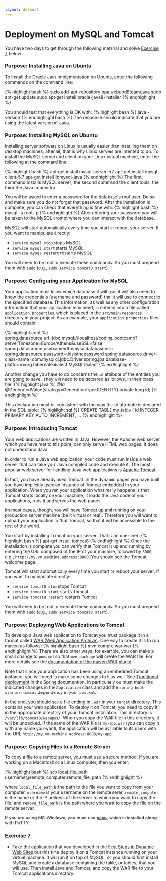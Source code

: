 ```yaml
---
layout: default
---
```


# Deployment on MySQL and Tomcat

You have two days to get through the following material and solve
[Exercise 7](#exercise-7) below.

### Purpose: Installing Java on Ubuntu

To install the Oracle Java implementation on Ubuntu, enter the
following commands on the command line:

{% highlight bash %}
sudo add-apt-repository ppa:webupd8team/java
sudo apt-get update
sudo apt-get install oracle-java8-installer
{% endhighlight %}

You should test that everything is OK with:
{% highlight bash %}
java -version
{% endhighlight bash %}
The response should indicate that you are using the latest version of Java.

### Purpose: Installing MySQL on Ubuntu

Installing server software on Linux is usually easier than installing
them on desktop machines; after all, that is why Linux servers are
intented to do. To install the MySQL server and client on your Linux
virtual machine, enter the following at the command line:

{% highlight bash %}
apt-get install mysql-server-5.7
apt-get install mysql-client-5.7
apt-get install libmysql-java
{% endhighlight %}
The first command installs MySQL server; the second command the client
tools; the third the Java connector. 

You will be asked to enter a password for the database's root user. Do
so and make sure you do not forget that password. After the
installation is complete, you can check that everything is fine with:
{% highlight bash %}
mysql -u root -p
{% endhighlight %}
After entering your password you will be taken to the MySQL prompt
where you can interact with the database.

MySQL will start automatically every time you start or reboot your
server. If you want to manipulate directly:

* `service mysql stop` stops MySQL
* `service mysql start` starts MySQL
* `service mysql restart` restarts MySQL

You will need to be root to execute these commands. So you must 
prepend them with `sudo` (e.g., `sudo service tomcat8 start`).

### Purpose: Configuring your Application for MySQL

Your application must know which database it will use; it will also
need to know the credentials (username and password) that it will use
to connect to the specified database. This information, as well as any
other configuration information that your application may need, is
entered into a file called `application.properties`, which is placed
in the `src/main/resources` directory in your project. As an example,
your `application.properties` files should contain:

{% highlight conf %}
spring.datasource.url=jdbc:mysql://localhost/coding_bootcamp?serverTimezone=Europe/Athens&useSSL=false
spring.datasource.username=themysqldatabaseuser
spring.datasource.password=thisisthepassword
spring.datasource.driver-class-name=com.mysql.cj.jdbc.Driver
spring.jpa.database-platform=org.hibernate.dialect.MySQLDialect
{% endhighlight %}

Another change you have to do concerns the `id` attribute of the
entities you are going to save. They will need to be declared as
follows, in their class file:
{% highlight java %}
@Id
@GeneratedValue(strategy=GenerationType.IDENTITY)
private long id;
{% endhighlight %}

This declaration must be consistent with the way the `id` attribute is
declared in the SQL table:
{% highlight sql %}
CREATE TABLE my_table (
	id INTEGER PRIMARY KEY AUTO_INCREMENT,
    ...
{% endhighlight %}

### Purpose: Introducing Tomcat

Your web applications are written in Java. However, the Apache web
server, which you have met to this point, can only serve HTML web
pages. It does not understand Java.

In order to run a Java web application, your code must run inside a
web server that can take your Java compiled code and execute it. The
most popular web server for handling Java web applications is
[Apache Tomcat](http://tomcat.apache.org/).

In fact, you have already used Tomcat. In the dynamic pages you have
built you have implicitly used an instance of Tomcat embedded in your
application. When you run your application what really happens is that
Tomcat starts locally on your machine, it loads the Java code of your
applications, runs it and serves the web pages.

Im most cases, though, you will have Tomcat up and running on your
production server machine (be it virtual or real). Therefore you will
want to upload your application to *that* Tomcat, so that it will be
accessible to the rest of the world.

You start by installing Tomcat on your server. That is an one-liner:
{% highlight bash %}
apt-get install tomcat8
{% endhighlight %}
Once the installation is complete you can verify that Tomcat is up and
running by entering the URL composed of the IP of your machine, followed by
`8080`, e.g., `http://my.vm.machine.address:8080`. You should see the
Tomcat welcome page.

Tomcat will start automatically every time you start or reboot your
server. If you want to manipulate directly:

* `service tomcat8 stop` stops Tomcat
* `service tomcat8 start` starts Tomcat
* `service tomcat8 restart` restarts Tomcat

You will need to be root to execute these commands. So you must 
prepend them with `sudo` (e.g., `sudo service tomcat8 start`).

### Purpose: Deploying Web Applications to Tomcat

To develop a Java web application to Tomcat you must package it in a
format called
[WAR (Web Application Archive)](https://en.wikipedia.org/wiki/WAR_(file_format)).
One way to create it is to run maven as follows:
{% highlight bash %}
mvn compile war:war
{% endhighlight %}
There are also other ways; for example, you can make a small change
to `pom.xml` so that `mvn package` will create the WAR file. For more
details see the
[documentation of the maven WAR plugin](http://maven.apache.org/plugins/maven-war-plugin/usage.html). 

Note that since your application has been using an embedded Tomcat
instance, you will need to make some changes to it as well. See
[Traditional deployment](http://docs.spring.io/spring-boot/docs/current/reference/html/howto-traditional-deployment.html)
in the Spring documention. In particular y ou must make the indicated
changes in the `Application` class and add the
`spring-boot-starter-tomcat` dependency in your `pom.xml`.

In the end, you should see a file ending in `.war` in your `target`
directory. This contains your web application. To deploy it on Tomcat,
you need to copy it in the appropriate directory of your Tomcat
installation. This directory is `/var/lib/tomcat8/webapps/`. When you
copy the WAR file in this directory, it will be unpacked. If the name
of the WAR file is `my-app.war` (you can copy it with any name you
want), the application will be available to its users with the URL
`http://my.vm.machine.address:8080/my-app`.

### Purpose: Copying Files to a Remote Server

To copy a file to a remote server, you must use a secure method. If
you are working on a Macintosh or a Linux computer, then you enter:

{% highlight bash %}
scp local_file_path username@remote_computer:remote_file_path
{% endhighlight %}

where `local_file_path` is the path to the file you want to copy from
your computer, `username` is your username on the remote serer,
`remote_computer` is the name or the IP address of the server to which
you want to copy the file, and `remove_file_path` is the path where
you want to copy the file on the remote server.

If you are using MS-Windows, you must use
[pscp](http://the.earth.li/~sgtatham/putty/0.67/htmldoc/Chapter5.html#pscp),
which is installed along with PuTTY.

### Exercise 7<a id="exercise-7"></a>

* Take the application that you developed in the
[First Steps in Dynamic Web Sites](first_steps_dynamic_sites.html) but
this time deploy it on a Tomcat instance running on your virtual
machine. It will run it on top of MySQL, so you should first install
MySQL and create a database containing the table, or tables, that you
will use. Then install Java and Tomcat, and copy the WAR file to
your Tomcat applications directory.
